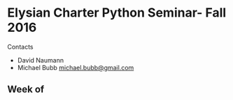 # Elysian Charter Python Seminar-  Fall 2016

Contacts
- David Naumann 
- Michael Bubb michael.bubb@gmail.com



## Week of
